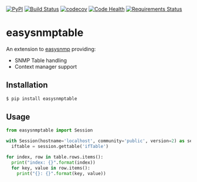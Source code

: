 [![PyPI](https://img.shields.io/pypi/v/easysnmptable.svg)](https://pypi.python.org/pypi/easysnmptable)
[![Build Status](https://travis-ci.org/wolcomm/easysnmptable.svg?branch=master)](https://travis-ci.org/wolcomm/easysnmptable)
[![codecov](https://codecov.io/gh/wolcomm/easysnmptable/branch/master/graph/badge.svg)](https://codecov.io/gh/wolcomm/easysnmptable)
[![Code Health](https://landscape.io/github/wolcomm/easysnmptable/master/landscape.svg?style=flat)](https://landscape.io/github/wolcomm/easysnmptable/master)
[![Requirements Status](https://requires.io/github/wolcomm/easysnmptable/requirements.svg?branch=master)](https://requires.io/github/wolcomm/easysnmptable/requirements/?branch=master)

# easysnmptable

An extension to [easysnmp](https://github.com/kamakazikamikaze/easysnmp) providing:
- SNMP Table handling
- Context manager support

## Installation

```bash
$ pip install easysnmptable
```

## Usage

```python
from easysnmptable import Session

with Session(hostname='localhost', community='public', version=2) as session:
  iftable = session.gettable('ifTable')

for index, row in table.rows.items():
  print("index: {}".format(index))
  for key, value in row.items():
    print("{}: {}".format(key, value))
```
